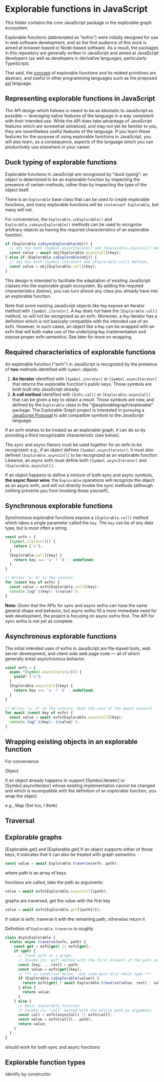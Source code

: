 # Explorable functions in JavaScript

This folder contains the core JavaScript package in the explorable graph ecosystem.

Explorable functions (abbreviated as "exfns") were initially designed for use in web software development, and so the first audience of this work is aimed at browser-based or Node-based software. As a result, the packages in this repository are generally written in JavaScript and aimed at JavaScript developers (as well as developers in derivative languages, particularly TypeScript).

That said, the [concept](../Concepts/ReadMe.md) of explorable functions and its related primitives are abstract, and useful in other programming languages such as the proposed [exl](../exl/ReadMe.md) language.

## Representing explorable functions in JavaScript

The API design which follows is meant to be as idiomatic to JavaScript as possible — leveraging native features of the language in a way consistent with their intended use. While the API does take advantage of JavaScript features which are somewhat advanced, and may not yet be familiar to you, they are nevertheless useful features of the language. If you learn these features for the purpose of using explorable functions in JavaScript, you will also learn, as a consequence, aspects of the language which you can productively use elsewhere in your career.

## Duck typing of explorable functions

Explorable functions in JavaScript are recognized by "duck typing": an object is determined to be an explorable function by inspecting the presence of certain methods, rather than by inspecting the type of the object itself.

There is an `Explorable` base class that can be used to create explorable functions, and many explorable functions will be `instanceof Explorable`, but many will not.

For convenience, the `Explorable.isExplorable()` and `Explorable.isAsyncExplorable()` methods can be used to recognize arbitrary objects as having the required characteristics of an explorable function.

```js
if (Explorable.isAsyncExplorable(obj)) {
  // obj has both [Symbol.asyncIterator] and [Explorable.asyncCall] methods.
  const value = await obj[Explorable.asyncCall](key);
} else if (Explorable.isExplorable(obj)) {
  // obj has both [Symbol.iterator] and [Explorable.call] methods.
  const value = obj[Explorable.call](key);
}
```

This design is intended to facilitate the adaptation of existing JavaScript classes into the explorable graph ecosystem. By adding the required characteristics (below), you can turn almost any class you already have into an explorable function.

Note that some existing JavaScript objects like `Map` expose an iterator method with `[Symbol.iterator]`. A `Map` does not have the `[Explorable.call]` method, so will not be recognized as an exfn. Moreover, a `Map` iterator has a definition which is not basically compatible with the intended use of an exfn. However, in such cases, an object like a `Map` can be wrapped with an exfn that will both make use of the underlying `Map` implementation and expose proper exfn semantics. See later for more on wrapping.

## Required characteristics of explorable functions

An explorable function ("exfn") in JavaScript is recognized by the presence of **two** methods identified with `Symbol` objects:

1. **An iterator** identified with `[Symbol.iterator]` or `[Symbol.asyncIterator]` that returns the explorable function's public keys. Those symbols are both built into JavaScript already.
2. **A call method** identified with `[ExFn.call]` or `[Explorable.asyncCall]` that can be given a key to obtain a result. Those symbols are new, and defined by the `Explorable` class in the "@explorablegraph/explorable" package. The Explorable Graph project is interested in pursuing a [JavaScript Proposal](./JavaScript%20Proposal.md) to add compatible symbols to the JavaScript language.

If an exfn wishes to be treated as an explorable graph, it can do so by providing a third recognizable characteristic (see below).

The sync and async flavors must be used together for an exfn to be recognized: e.g., if an object defines `[Symbol.asyncIterator]`, it must also defined `[Explorable.asyncCall]` to be recognized as an explorable function. Likewise, an async exfn must define both `[Symbol.asyncIterator]` and `[Explorable.asyncCall]`.

If an object happens to define a mixture of both sync and async symbols, **the async flavor wins**: the `Explorable` operations will recognize the object as an async exfn, and will not directly invoke the sync methods (although nothing prevents you from invoking those yourself).

## Synchronous explorable functions

Synchronous explorable functions expose a `[Explorable.call]` method which takes a single parameter called the `key`. The `key` can be of any data type, but is most often a string.

```js
const exfn = {
  [Symbol.iterator]() {
    return ['a'];
  }
  [Explorable.call](key) {
    return key === 'a' ? 'A' : undefined;
  }
}

// Writes "a: A" to the console.
for (const key of exfn) {
  const value = exfn[Explorable.call](key);
  console.log(`${key}: ${value}`);
}
```

**Note:** Given that the APIs for sync and async exfns can have the same general shape and behavior, but async exfns fill a more immediate need for web development, the project is focusing on async exfns first. The API for sync exfns is not yet as complete.

## Asynchronous explorable functions

The initial intended uses of exfns in JavaScript are file-based tools, web server development, and client-side web page code — all of which generally entail asynchronous behavior.

```js
const exfn = {
  async *[Symbol.asyncIterator]() {
    yield* ['a'];
  }
  [Explorable.asyncCall](key) {
    return key === 'a' ? 'A' : undefined;
  }
}

// Writes "a: A" to the console. Note the uses of the await keyword.
for await (const key of exfn) {
  const value = await exfn[Explorable.asyncCall](key);
  console.log(`${key}: ${value}`);
}
```

## Wrapping existing objects in an explorable function

For convenience

Object

If an object already happens to support [Symbol.iterator] or [Symbol.asyncIterator] whose existing implementation cannot be changed and which is incompatible with the definition of an explorable function, you wrap the object.

e.g., Map
(Set too, I think)

## Traversal

## Explorable graphs

[Explorable.get] and [Explorable.get]
If an object supports either of those keys, it indicates that it can also be treated with graph semantics

```js
const value = await Explorable.traverse(exfn, path);
```

where path is an array of keys

functions are called, take the path as arguments:

```js
value = await exfn[Explorable.asyncCall](path);
```

graphs are traversed, get the value with the first key

```js
value = await exfn[Explorable.get](path[0]);
```

if value is exfn, traverse it with the remaining path, otherwise return it

Definition of `Explorable.traverse` is roughly

```js
class AsyncExplorable {
  static async traverse(exfn, path) {
    const get = exfn[get] || exfn[get];
    if (get) {
      // Treat exfn as a graph.
      // Invoke its "get" method with the first element of the path as a key.
      const [key, ...rest] = path;
      const value = exfn[get](key);
      // *** in condition below, real code must also check type ***
      if (Explorable.isExplorable(value)) {
        return exfn[get] ? await Explorable.traverse(value, rest) : value;
      } else {
        return value;
      }
    } else {
      // Basic explorable function.
      // Invoke its "call" method with the entire path as arguments.
      const call = exfn[asyncCall] || exfn[call];
      const value = exfn[call](...path);
      return value;
    }
  }
}
```

should work for both sync and async functions

## Explorable function types

identify by constructor
